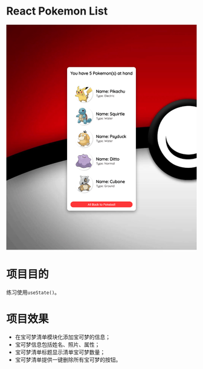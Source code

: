 # React Pokemon List
![效果图](https://raw.githubusercontent.com/PapayaHUANG/images/main/img/20210907214026.png)

# 项目目的
练习使用`useState()`。

# 项目效果
- 在宝可梦清单模块化添加宝可梦的信息；
- 宝可梦信息包括姓名、照片、属性；
- 宝可梦清单标题显示清单宝可梦数量；
- 宝可梦清单提供一键删除所有宝可梦的按钮。
